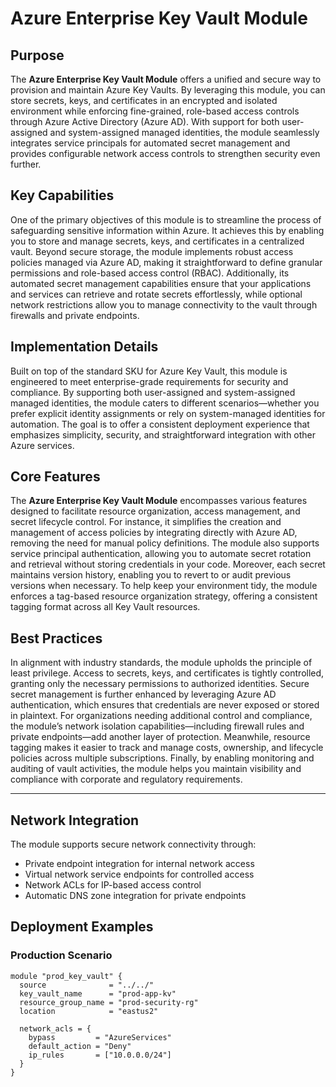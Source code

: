 <!-- TOC -->
<!-- /TOC -->

# Azure Enterprise Key Vault Module

## Purpose
The **Azure Enterprise Key Vault Module** offers a unified and secure way to provision and maintain Azure Key Vaults. By leveraging this module, you can store secrets, keys, and certificates in an encrypted and isolated environment while enforcing fine-grained, role-based access controls through Azure Active Directory (Azure AD). With support for both user-assigned and system-assigned managed identities, the module seamlessly integrates service principals for automated secret management and provides configurable network access controls to strengthen security even further.

## Key Capabilities
One of the primary objectives of this module is to streamline the process of safeguarding sensitive information within Azure. It achieves this by enabling you to store and manage secrets, keys, and certificates in a centralized vault. Beyond secure storage, the module implements robust access policies managed via Azure AD, making it straightforward to define granular permissions and role-based access control (RBAC). Additionally, its automated secret management capabilities ensure that your applications and services can retrieve and rotate secrets effortlessly, while optional network restrictions allow you to manage connectivity to the vault through firewalls and private endpoints.

## Implementation Details
Built on top of the standard SKU for Azure Key Vault, this module is engineered to meet enterprise-grade requirements for security and compliance. By supporting both user-assigned and system-assigned managed identities, the module caters to different scenarios—whether you prefer explicit identity assignments or rely on system-managed identities for automation. The goal is to offer a consistent deployment experience that emphasizes simplicity, security, and straightforward integration with other Azure services.

## Core Features
The **Azure Enterprise Key Vault Module** encompasses various features designed to facilitate resource organization, access management, and secret lifecycle control. For instance, it simplifies the creation and management of access policies by integrating directly with Azure AD, removing the need for manual policy definitions. The module also supports service principal authentication, allowing you to automate secret rotation and retrieval without storing credentials in your code. Moreover, each secret maintains version history, enabling you to revert to or audit previous versions when necessary. To help keep your environment tidy, the module enforces a tag-based resource organization strategy, offering a consistent tagging format across all Key Vault resources.

## Best Practices
In alignment with industry standards, the module upholds the principle of least privilege. Access to secrets, keys, and certificates is tightly controlled, granting only the necessary permissions to authorized identities. Secure secret management is further enhanced by leveraging Azure AD authentication, which ensures that credentials are never exposed or stored in plaintext. For organizations needing additional control and compliance, the module’s network isolation capabilities—including firewall rules and private endpoints—add another layer of protection. Meanwhile, resource tagging makes it easier to track and manage costs, ownership, and lifecycle policies across multiple subscriptions. Finally, by enabling monitoring and auditing of vault activities, the module helps you maintain visibility and compliance with corporate and regulatory requirements.

---

## Network Integration
The module supports secure network connectivity through:
- Private endpoint integration for internal network access
- Virtual network service endpoints for controlled access
- Network ACLs for IP-based access control
- Automatic DNS zone integration for private endpoints

## Deployment Examples
### Production Scenario
```hcl
module "prod_key_vault" {
  source              = "../../"
  key_vault_name      = "prod-app-kv"
  resource_group_name = "prod-security-rg"
  location            = "eastus2"
  
  network_acls = {
    bypass         = "AzureServices"
    default_action = "Deny"
    ip_rules       = ["10.0.0.0/24"]
  }
}
```
